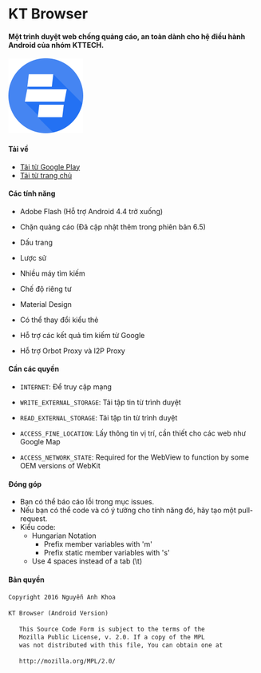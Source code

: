 # KT Browser

#### Một trình duyệt web chống quảng cáo, an toàn dành cho hệ điều hành Android của nhóm KTTECH.

![](ic_launcher_kt_small.png)

#### Tải về

* [Tải từ Google Play](https://play.google.com/store/apps/details?id=kttech.software.ktbrowser)
* [Tải từ trang chủ](http://android.kt-browser.com/mirror/ktbrowser.apk)

#### Các tính năng

* Adobe Flash (Hỗ trợ Android 4.4 trở xuống)

* Chặn quảng cáo (Đã cập nhật thêm trong phiên bản 6.5)

* Dấu trang

* Lược sử

* Nhiều máy tìm kiếm

* Chế độ riêng tư

* Material Design

* Có thể thay đổi kiểu thẻ

* Hỗ trợ các kết quả tìm kiếm từ Google

* Hỗ trợ Orbot Proxy và I2P Proxy

#### Cần các quyền

* ````INTERNET````: Để truy cập mạng

* ````WRITE_EXTERNAL_STORAGE````: Tải tập tin từ trình duyệt

* ````READ_EXTERNAL_STORAGE````: Tải tập tin từ trình duyệt

* ````ACCESS_FINE_LOCATION````: Lấy thông tin vị trí, cần thiết cho các web như Google Map

* ````ACCESS_NETWORK_STATE````: Required for the WebView to function by some OEM versions of WebKit

#### Đóng góp

* Bạn có thể báo cáo lỗi trong mục issues.
* Nếu bạn có thể code và có ý tưởng cho tính năng đó, hãy tạo một pull-request.
* Kiểu code:
    * Hungarian Notation
         * Prefix member variables with 'm'
         * Prefix static member variables with 's'
    * Use 4 spaces instead of a tab (\t)

#### Bản quyền

````
Copyright 2016 Nguyễn Anh Khoa

KT Browser (Android Version)

   This Source Code Form is subject to the terms of the 
   Mozilla Public License, v. 2.0. If a copy of the MPL 
   was not distributed with this file, You can obtain one at 
   
   http://mozilla.org/MPL/2.0/
````
